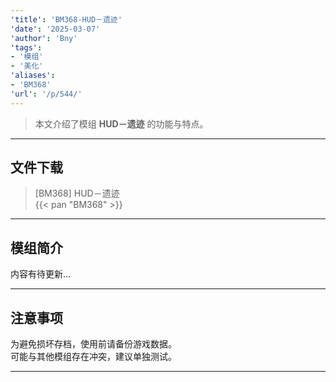 ```yaml
---
'title': 'BM368-HUD－遗迹'
'date': '2025-03-07'
'author': 'Bny'
'tags':
- '模组'
- '美化'
'aliases':
- 'BM368'
'url': '/p/544/'
---
```


> 本文介绍了模组 **HUD－遗迹** 的功能与特点。

---

## 文件下载

> [BM368] HUD－遗迹  
{{< pan "BM368" >}}  

---

## 模组简介

>  
内容有待更新...  

---

## 注意事项

>  
为避免损坏存档，使用前请备份游戏数据。  
可能与其他模组存在冲突，建议单独测试。  

---

